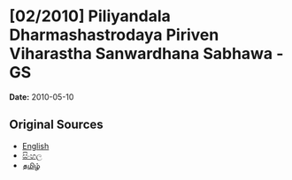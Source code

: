 # [02/2010] Piliyandala Dharmashastrodaya Piriven Viharastha Sanwardhana Sabhawa - GS

**Date:** 2010-05-10

## Original Sources

- [English](https://documents.gov.lk/view/bills/2010/5/02-2010_E.pdf)
- [සිංහල](https://documents.gov.lk/view/bills/2010/5/02-2010_S.pdf)
- [தமிழ்](https://documents.gov.lk/view/bills/2010/5/02-2010_T.pdf)
